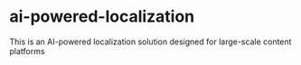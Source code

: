 # ai-powered-localization
This is an AI-powered localization solution designed for large-scale content platforms 
